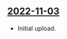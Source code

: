 ## [2022-11-03](https://github.com/faktaoklimatu/graphics/blob/b79e6303d0f5d6537a5f5f91f620db702d6ba1ab/data-visualization/infographics/energetics/european-union/energy-mix-in-eu-uk/energeticke-mixy.ai)

- Initial upload.

